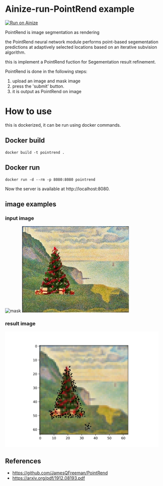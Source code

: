 # Ainize-run-PointRend example

[![Run on Ainize](https://ainize.ai/static/images/run_on_ainize_button.svg)](https://ainize.web.app/redirect?git_repo=github.com/kmswlee/ainized-PointRend)

PointRend is image segmentation as rendering

the PointRend neural network module performs point-based segementation predictions at adaptively selected locations based on 
an iterative subvision algorithm. 

this is implement a PointRend fuction for Segementation result refinement.

PointRend is done in the following steps:
1. upload an image and mask image 
2. press the 'submit' button.
3. it is output as PointRend on image


# How to use
this is dockerized, it can be run using docker commands.

## Docker build
```
docker build -t pointrend .
```

## Docker run
```
docker run -d --rm -p 8080:8080 pointrend
```
Now the server is available at http://localhost:8080. 

## image examples

### input image
![mask](./tree_mask.jpg)
![img](./tree.jpg)

### result image
<img src="/output.jpg" width="500" />  

## References
* https://github.com/JamesQFreeman/PointRend
* https://arxiv.org/pdf/1912.08193.pdf
